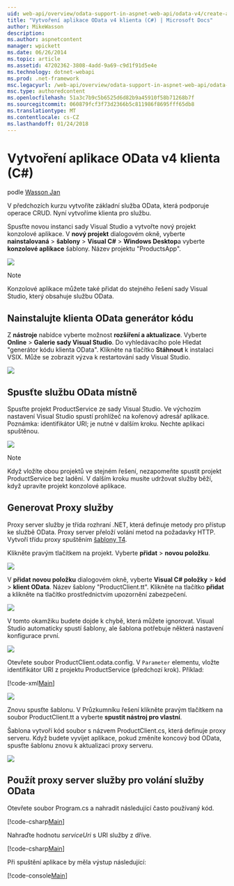 ```yaml
---
uid: web-api/overview/odata-support-in-aspnet-web-api/odata-v4/create-an-odata-v4-client-app
title: "Vytvoření aplikace OData v4 klienta (C#) | Microsoft Docs"
author: MikeWasson
description: 
ms.author: aspnetcontent
manager: wpickett
ms.date: 06/26/2014
ms.topic: article
ms.assetid: 47202362-3808-4add-9a69-c9d1f91d5e4e
ms.technology: dotnet-webapi
ms.prod: .net-framework
msc.legacyurl: /web-api/overview/odata-support-in-aspnet-web-api/odata-v4/create-an-odata-v4-client-app
msc.type: authoredcontent
ms.openlocfilehash: 51a3c7b9c5b6525d6d82b9a45910f58b71268b7f
ms.sourcegitcommit: 060879fcf3f73d2366b5c811986f8695fff65db8
ms.translationtype: MT
ms.contentlocale: cs-CZ
ms.lasthandoff: 01/24/2018
---
```

<a name="create-an-odata-v4-client-app-c"></a>Vytvoření aplikace OData v4 klienta (C#)
====================
podle [Wasson Jan](https://github.com/MikeWasson)

V předchozích kurzu vytvoříte základní služba OData, která podporuje operace CRUD. Nyní vytvoříme klienta pro službu.

Spusťte novou instanci sady Visual Studio a vytvořte nový projekt konzolové aplikace. V **nový projekt** dialogovém okně, vyberte **nainstalovaná** &gt; **šablony** &gt; **Visual C#** &gt; **Windows Desktop**a vyberte **konzolové aplikace** šablony. Název projektu &quot;ProductsApp&quot;.

![](create-an-odata-v4-client-app/_static/image1.png)

> [!NOTE]
> Konzolové aplikace můžete také přidat do stejného řešení sady Visual Studio, který obsahuje službu OData.


## <a name="install-the-odata-client-code-generator"></a>Nainstalujte klienta OData generátor kódu

Z **nástroje** nabídce vyberte možnost **rozšíření a aktualizace**. Vyberte **Online** &gt; **Galerie sady Visual Studio**. Do vyhledávacího pole Hledat &quot;generátor kódu klienta OData&quot;. Klikněte na tlačítko **Stáhnout** k instalaci VSIX. Může se zobrazit výzva k restartování sady Visual Studio.

[![](create-an-odata-v4-client-app/_static/image3.png)](create-an-odata-v4-client-app/_static/image2.png)

## <a name="run-the-odata-service-locally"></a>Spusťte službu OData místně

Spusťte projekt ProductService ze sady Visual Studio. Ve výchozím nastavení Visual Studio spustí prohlížeč na kořenový adresář aplikace. Poznámka: identifikátor URI; je nutné v dalším kroku. Nechte aplikaci spuštěnou.

![](create-an-odata-v4-client-app/_static/image4.png)

> [!NOTE]
> Když vložíte obou projektů ve stejném řešení, nezapomeňte spustit projekt ProductService bez ladění. V dalším kroku musíte udržovat služby běží, když upravíte projekt konzolové aplikace.


## <a name="generate-the-service-proxy"></a>Generovat Proxy služby

Proxy server služby je třída rozhraní .NET, která definuje metody pro přístup ke službě OData. Proxy server přeloží volání metod na požadavky HTTP. Vytvoří třídu proxy spuštěním [šablony T4](https://msdn.microsoft.com/library/bb126445.aspx).

Klikněte pravým tlačítkem na projekt. Vyberte **přidat** &gt; **novou položku**.

![](create-an-odata-v4-client-app/_static/image5.png)

V **přidat novou položku** dialogovém okně, vyberte **Visual C# položky** &gt; **kód** &gt; **klient OData**. Název šablony &quot;ProductClient.tt&quot;. Klikněte na tlačítko **přidat** a klikněte na tlačítko prostřednictvím upozornění zabezpečení.

[![](create-an-odata-v4-client-app/_static/image7.png)](create-an-odata-v4-client-app/_static/image6.png)

V tomto okamžiku budete dojde k chybě, která můžete ignorovat. Visual Studio automaticky spustí šablony, ale šablona potřebuje některá nastavení konfigurace první.

[![](create-an-odata-v4-client-app/_static/image9.png)](create-an-odata-v4-client-app/_static/image8.png)

Otevřete soubor ProductClient.odata.config. V `Parameter` elementu, vložte identifikátor URI z projektu ProductService (předchozí krok). Příklad:

[!code-xml[Main](create-an-odata-v4-client-app/samples/sample1.xml)]

[![](create-an-odata-v4-client-app/_static/image11.png)](create-an-odata-v4-client-app/_static/image10.png)

Znovu spusťte šablonu. V Průzkumníku řešení klikněte pravým tlačítkem na soubor ProductClient.tt a vyberte **spustit nástroj pro vlastní**.

Šablona vytvoří kód soubor s názvem ProductClient.cs, která definuje proxy serveru. Když budete vyvíjet aplikace, pokud změníte koncový bod OData, spusťte šablonu znovu k aktualizaci proxy serveru.

![](create-an-odata-v4-client-app/_static/image12.png)

## <a name="use-the-service-proxy-to-call-the-odata-service"></a>Použít proxy server služby pro volání služby OData

Otevřete soubor Program.cs a nahradit následující často používaný kód.

[!code-csharp[Main](create-an-odata-v4-client-app/samples/sample2.cs)]

Nahraďte hodnotu *serviceUri* s URI služby z dříve.

[!code-csharp[Main](create-an-odata-v4-client-app/samples/sample3.cs)]

Při spuštění aplikace by měla výstup následující:

[!code-console[Main](create-an-odata-v4-client-app/samples/sample4.cmd)]
